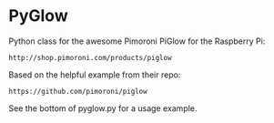 PyGlow
======

Python class for the awesome Pimoroni PiGlow for the Raspberry Pi:

    http://shop.pimoroni.com/products/piglow

Based on the helpful example from their repo:

    https://github.com/pimoroni/piglow

See the bottom of pyglow.py for a usage example.
